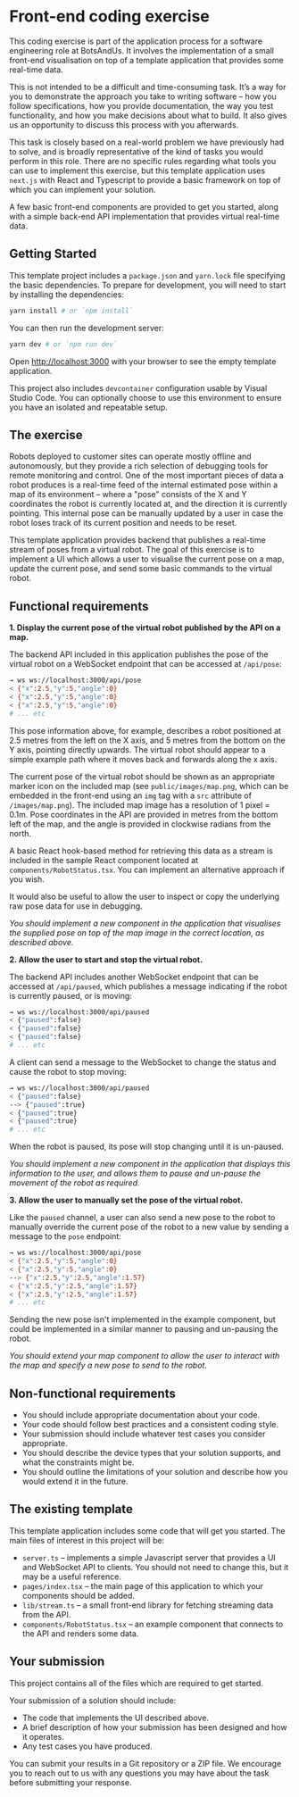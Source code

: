 # Front-end coding exercise

This coding exercise is part of the application process for a software engineering role at BotsAndUs. It involves the implementation of a small front-end visualisation on top of a template application that provides some real-time data.

This is not intended to be a difficult and time-consuming task. It’s a way for you to demonstrate the approach you take to writing software – how you follow specifications, how you provide documentation, the way you test functionality, and how you make decisions about what to build. It also gives us an opportunity to discuss this process with you afterwards.

This task is closely based on a real-world problem we have previously had to solve, and is broadly representative of the kind of tasks you would perform in this role. There are no specific rules regarding what tools you can use to implement this exercise, but this template application uses `next.js` with React and Typescript to provide a basic framework on top of which you can implement your solution.

A few basic front-end components are provided to get you started, along with a simple back-end API implementation that provides virtual real-time data.

## Getting Started

This template project includes a `package.json` and `yarn.lock` file specifying the basic dependencies. To prepare for development, you will need to start by installing the dependencies:

```bash
yarn install # or `npm install`
```

You can then run the development server:

```bash
yarn dev # or `npm run dev`
```

Open [http://localhost:3000](http://localhost:3000) with your browser to see the empty template application.

This project also includes `devcontainer` configuration usable by Visual Studio Code. You can optionally choose to use this environment to ensure you have an isolated and repeatable setup.

## The exercise

Robots deployed to customer sites can operate mostly offline and autonomously, but they provide a rich selection of debugging tools for remote monitoring and control. One of the most important pieces of data a robot produces is a real-time feed of the internal estimated pose within a map of its environment – where a "pose" consists of the X and Y coordinates the robot is currently located at, and the direction it is currently pointing. This internal pose can be manually updated by a user in case the robot loses track of its current position and needs to be reset.

This template application provides backend that publishes a real-time stream of poses from a virtual robot. The goal of this exercise is to implement a UI which allows a user to visualise the current pose on a map, update the current pose, and send some basic commands to the virtual robot.

## Functional requirements

**1. Display the current pose of the virtual robot published by the API on a map.**

The backend API included in this application publishes the pose of the virtual robot on a WebSocket endpoint that can be accessed at `/api/pose`:

```sh
→ ws ws://localhost:3000/api/pose
< {"x":2.5,"y":5,"angle":0}
< {"x":2.5,"y":5,"angle":0}
< {"x":2.5,"y":5,"angle":0}
# ... etc
```

This pose information above, for example, describes a robot positioned at 2.5 metres from the left on the X axis, and 5 metres from the bottom on the Y axis, pointing directly upwards. The virtual robot should appear to a simple example path where it moves back and forwards along the x axis.

The current pose of the virtual robot should be shown as an appropriate marker icon on the included map (see `public/images/map.png`, which can be embedded in the front-end using an `img` tag with a `src` attribute of `/images/map.png`). The included map image has a resolution of 1 pixel = 0.1m. Pose coordinates in the API are provided in metres from the bottom left of the map, and the angle is provided in clockwise radians from the north.

A basic React hook-based method for retrieving this data as a stream is included in the sample React component located at `components/RobotStatus.tsx`. You can implement an alternative approach if you wish.

It would also be useful to allow the user to inspect or copy the underlying raw pose data for use in debugging.

*You should implement a new component in the application that visualises the supplied pose on top of the map image in the correct location, as described above.*

**2. Allow the user to start and stop the virtual robot.**

The backend API includes another WebSocket endpoint that can be accessed at `/api/paused`, which publishes a message indicating if the robot is currently paused, or is moving:

```sh
→ ws ws://localhost:3000/api/paused
< {"paused":false}
< {"paused":false}
< {"paused":false}
# ... etc
```

A client can send a message to the WebSocket to change the status and cause the robot to stop moving:

```sh
→ ws ws://localhost:3000/api/paused
< {"paused":false}
--> {"paused":true}
< {"paused":true}
< {"paused":true}
# ... etc
```

When the robot is paused, its pose will stop changing until it is un-paused.

*You should implement a new component in the application that displays this information to the user, and allows them to pause and un-pause the movement of the robot as required.*

**3. Allow the user to manually set the pose of the virtual robot.**

Like the `paused` channel, a user can also send a new pose to the robot to manually override the current pose of the robot to a new value by sending a message to the `pose` endpoint:

```sh
→ ws ws://localhost:3000/api/pose
< {"x":2.5,"y":5,"angle":0}
< {"x":2.5,"y":5,"angle":0}
--> {"x":2.5,"y":2.5,"angle":1.57}
< {"x":2.5,"y":2.5,"angle":1.57}
< {"x":2.5,"y":2.5,"angle":1.57}
# ... etc
```

Sending the new pose isn't implemented in the example component, but could be implemented in a similar manner to pausing and un-pausing the robot.

*You should extend your map component to allow the user to interact with the map and specify a new pose to send to the robot.*

## Non-functional requirements

- You should include appropriate documentation about your code.
- Your code should follow best practices and a consistent coding style.
- Your submission should include whatever test cases you consider appropriate.
- You should describe the device types that your solution supports, and what the constraints might be.
- You should outline the limitations of your solution and describe how you would extend it in the future.

## The existing template

This template application includes some code that will get you started. The main files of interest in this project will be:

  - `server.ts` – implements a simple Javascript server that provides a UI and WebSocket API to clients. You should not need to change this, but it may be a useful reference.
  - `pages/index.tsx` – the main page of this application to which your components should be added.
  - `lib/stream.ts` – a small front-end library for fetching streaming data from the API.
  - `components/RobotStatus.tsx` – an example component that connects to the API and renders some data.

## Your submission

This project contains all of the files which are required to get started.

Your submission of a solution should include:

- The code that implements the UI described above.
- A brief description of how your submission has been designed and how it operates.
- Any test cases you have produced.

You can submit your results in a Git repository or a ZIP file. We encourage you to reach out to us with any questions you may have about the task before submitting your response.
